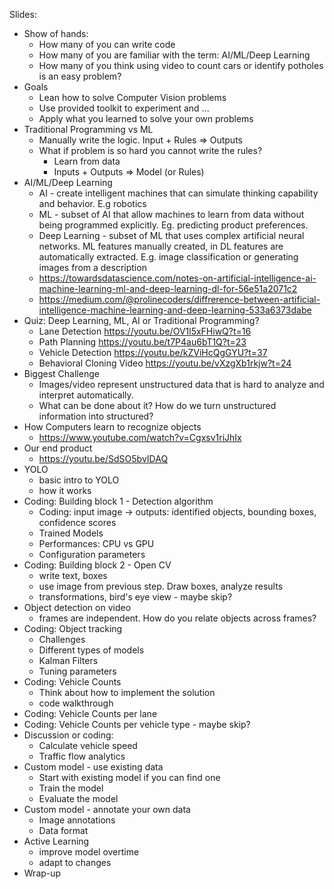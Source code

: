Slides:
- Show of hands:
	- How many of you can write code
	- How many of you are familiar with the term: AI/ML/Deep Learning
	- How many of you think using video to count cars or identify potholes is an easy problem?
- Goals
	- Lean how to solve Computer Vision problems 
	- Use provided toolkit to experiment and ...
	- Apply what you learned to solve your own problems
- Traditional Programming vs ML
	- Manually write the logic. Input + Rules => Outputs
	- What if problem is so hard you cannot write the rules?
		- Learn from data
		- Inputs + Outputs => Model (or Rules)
- AI/ML/Deep Learning
	- AI - create intelligent machines that can simulate thinking capability and behavior. E.g robotics
	- ML - subset of AI that allow machines to learn from data without being programmed explicitly. Eg. predicting product preferences.
	- Deep Learning - subset of ML that uses complex artificial neural networks. ML features manually created, in DL features are automatically extracted. E.g. image classification or generating images from a description
    - https://towardsdatascience.com/notes-on-artificial-intelligence-ai-machine-learning-ml-and-deep-learning-dl-for-56e51a2071c2
    - https://medium.com/@prolinecoders/diffrerence-between-artificial-intelligence-machine-learning-and-deep-learning-533a6373dabe
- Quiz: Deep Learning, ML, AI or Traditional Programming?
	- Lane Detection https://youtu.be/OV1l5xFHiwQ?t=16
	- Path Planning https://youtu.be/t7P4au6bT1Q?t=23
	- Vehicle Detection https://youtu.be/kZViHcQgGYU?t=37
	- Behavioral Cloning Video https://youtu.be/vXzgXb1rkjw?t=24
- Biggest Challenge
	- Images/video represent unstructured data that is hard to analyze and interpret automatically. 
	- What  can be done about it? How do we turn unstructured information into structured? 
- How Computers learn to recognize objects
	- https://www.youtube.com/watch?v=Cgxsv1riJhIx
- Our end product
	- https://youtu.be/SdSO5bvIDAQ
- YOLO
	- basic intro to YOLO
	- how it works
- Coding: Building block 1 -  Detection algorithm
	- Coding: input image -> outputs: identified objects, bounding boxes, confidence scores
	- Trained Models
	- Performances: CPU vs GPU
	- Configuration parameters
- Coding: Building block 2 -  Open CV
	- write text, boxes
	- use image from previous step. Draw boxes, analyze results
	- transformations, bird's eye view  - maybe skip?
- Object detection on video
	- frames are independent. How do you relate objects across frames?
- Coding: Object tracking
	- Challenges
	- Different types of models
	- Kalman Filters
	- Tuning parameters
- Coding: Vehicle Counts
	- Think about how to implement the solution
	- code walkthrough
- Coding: Vehicle Counts per lane
- Coding: Vehicle Counts per vehicle type - maybe skip?
- Discussion or coding: 
	- Calculate vehicle speed
	- Traffic flow analytics
- Custom model - use existing data
	- Start with existing model if you can find one
	- Train the model
	- Evaluate the model
- Custom model - annotate your own data
	- Image annotations
	- Data format
- Active Learning
	- improve model overtime
	- adapt to changes
- Wrap-up